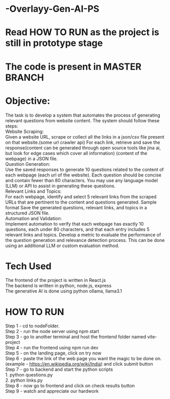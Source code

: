 # -Overlayy-Gen-AI-PS

# Read HOW TO RUN as the project is still in prototype stage
# The code is present in MASTER BRANCH

# Objective:

The task is to develop a system that automates the process of generating relevant questions from website content. The system should follow these steps:  
Website Scraping:  
Given a website URL, scrape or collect all the links in a json/csv file present on that website.(some url crawler api) 
For each link, retrieve and save the response(content can be generated through open source tools like jina ai, but look for edge cases which cover all information) (content of the webpage) in a JSON file.  
Question Generation:  
Use the saved responses to generate 10 questions related to the content of each webpage (each url of the website).
Each question should be concise and contain fewer than 80 characters.
You may use any language model (LLM) or API to assist in generating these questions.  
Relevant Links and Topics:  
For each webpage, identify and select 5 relevant links from the scraped URLs that are pertinent to the content and questions generated.
Sample format 
Save the generated questions, relevant links, and topics in a structured JSON file.  
Automation and Validation:  
Implement automation to verify that each webpage has exactly 10 questions, each under 80 characters, and that each entry includes 5 relevant links and topics.
Develop a metric to evaluate the performance of the question generation and relevance detection process. This can be done using an additional LLM or custom evaluation method.  


# Tech Used

The frontend of the project is written in React.js  
The backend is written in python, node.js, express  
The generative AI is done using python ollama, llama3.1  


# HOW TO RUN

Step 1 - cd to nodeFolder.  
Step 2 - run the node server using npm start  
Step 3 - go to another terminal and host the frontend folder named vite-project  
Step 4 - run the frontend using npm run dev  
Step 5 - on the landing page, click on try now  
Step 6 - paste the link of the web page you want the magic to be done on. (example - https://en.wikipedia.org/wiki/India) and click submit button  
Step 7 - go to backend and start the python scripts  
          1. python questions.py  
          2. python links.py  
Step 8 - now go to frontend and click on check results button  
Step 9 - watch and appreciate our hardwork  
